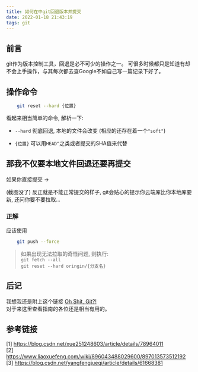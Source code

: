 ```yaml
---
title: 如何在中git回退版本并提交
date: 2022-01-18 21:43:19
tags: git
---
```


## 前言

git作为版本控制工具，回退是必不可少的操作之一。 可很多时候都只是知道有却不会上手操作，与其每次都去查Google不如自己写一篇记录下好了。

## 操作命令

```bash
    git reset --hard {位置}
```

看起来相当简单的命令, 解析一下:

-   `--hard` 彻底回退, 本地的文件会改变 (相应的还存在着一个`"soft"`)

-   `{位置}` 可以用`HEAD^`之类或者提交的SHA值来代替

## 那我不仅要本地文件回退还要再提交

如果你直接提交 ->

(截图没了) 反正就是不能正常提交的样子, git会贴心的提示你云端库比你本地库要新, 还问你要不要拉取...

### 正解

应该使用

```bash
    git push --force
```

>   如果出现无法拉取的奇怪问题, 则执行:  
    `git fetch --all`  
    `git reset --hard oringin/{分支名}`

## 后记

我想我还是附上这个链接 [Oh Shit, Git?!](https://ohshitgit.com/zh)  
对于来这里查看指南的各位还是相当有用的。

## 参考链接

[1] https://blog.csdn.net/xue251248603/article/details/78964011  
[2] https://www.liaoxuefeng.com/wiki/896043488029600/897013573512192  
[3] https://blog.csdn.net/yangfengjueqi/article/details/61668381
